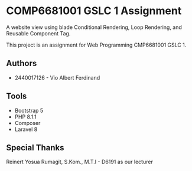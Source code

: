 # COMP6681001 GSLC 1 Assignment

A website view using blade Conditional Rendering, Loop Rendering, and Reusable Component Tag.

This project is an assignment for Web Programming CMP6681001 GSLC 1.

## Authors

- 2440017126 - Vio Albert Ferdinand

## Tools

- Bootstrap 5
- PHP 8.1.1
- Composer
- Laravel 8

## Special Thanks

Reinert Yosua Rumagit, S.Kom., M.T.I - D6191 as our lecturer
